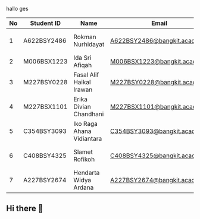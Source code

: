hallo ges

No | Student ID| Name | Email | University |Github 
--- | --- | --- | --- |--- |---
1 | A622BSY2486 | Rokman Nurhidayat | A622BSY2486@bangkit.academy | Universitas Muhammadiyah Tangerang | rohmannur02 
2 | M006BSX1223 | Ida Sri Afiqah |M006BSX1223@bangkit.academy | Universitas Brawijaya | keenaragg 
3 | M227BSY0228 | Fasal Alif Haikal Irawan | M227BSY0228@bangkit.academy| Universitas Jember| AlifIrawan
4 | M227BSX1101| Erika Divian Chandhani | M227BSX1101@bangkit.academy | Universitas Jember | erikadivian 
5 | C354BSY3093 | Iko Raga Ahana Vidiantara | C354BSY3093@bangkit.academy | Universitas Muhammadiyah Jember | ikoraga
6 | C408BSY4325 | Slamet Rofikoh | C408BSY4325@bangkit.academy | Sekolah Tinggi Ilmu Ekonomi Mandala | - 
7 | A227BSY2674 | Hendarta Widya Ardana | A227BSY2674@bangkit.academy | Universitas Jember | hendarta0318
## Hi there 👋


<!--

**Here are some ideas to get you started:**

🙋‍♀️ A short introduction - what is your organization all about?
🌈 Contribution guidelines - how can the community get involved?
👩‍💻 Useful resources - where can the community find your docs? Is there anything else the community should know?
🍿 Fun facts - what does your team eat for breakfast?
🧙 Remember, you can do mighty things with the power of [Markdown](https://docs.github.com/github/writing-on-github/getting-started-with-writing-and-formatting-on-github/basic-writing-and-formatting-syntax)
-->
